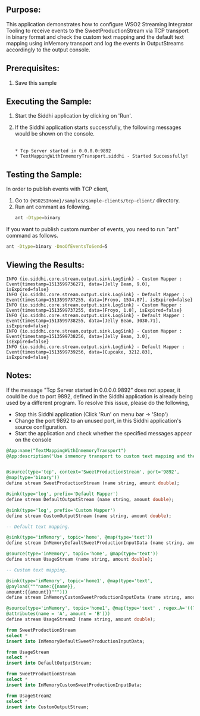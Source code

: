 
## Purpose:
This application demonstrates how to configure WSO2 Streaming Integrator Tooling to receive events to the SweetProductionStream via TCP transport in binary format and check the custom text mapping and the default text mapping using inMemory transport and log the events in OutputStreams accordingly to the  output  console.

## Prerequisites:
1. Save this sample

## Executing the Sample:
1. Start the Siddhi application by clicking on 'Run'.
2. If the Siddhi application starts successfully, the following messages would be shown on the console. <br /><br />

    ```
    * Tcp Server started in 0.0.0.0:9892
    * TextMappingWithInmemoryTransport.siddhi - Started Successfully!
    ```

## Testing the Sample:
In order to publish events with TCP client,
1. Go to `{WSO2SIHome}/samples/sample-clients/tcp-client/` directory.
2. Run ant commant as following.
    ```bash
    ant -Dtype=binary
    ```

If you want to publish custom number of events, you need to run "ant" command as follows.
```bash
ant -Dtype=binary -DnoOfEventsToSend=5
```

## Viewing the Results:
```
INFO {io.siddhi.core.stream.output.sink.LogSink} - Custom Mapper : Event{timestamp=1513599736271, data=[Jelly Bean, 9.0], isExpired=false}
INFO {io.siddhi.core.stream.output.sink.LogSink} - Default Mapper : Event{timestamp=1513599737255, data=[Froyo, 1534.87], isExpired=false}
INFO {io.siddhi.core.stream.output.sink.LogSink} - Custom Mapper : Event{timestamp=1513599737255, data=[Froyo, 1.0], isExpired=false}
INFO {io.siddhi.core.stream.output.sink.LogSink} - Default Mapper : Event{timestamp=1513599738255, data=[Jelly Bean, 3030.71], isExpired=false}
INFO {io.siddhi.core.stream.output.sink.LogSink} - Custom Mapper : Event{timestamp=1513599738256, data=[Jelly Bean, 3.0], isExpired=false}
INFO {io.siddhi.core.stream.output.sink.LogSink} - Default Mapper : Event{timestamp=1513599739256, data=[Cupcake, 3212.83], isExpired=false}
```

## Notes:
If the message "Tcp Server started in 0.0.0.0:9892" does not appear, it could be due to port 9892, defined in the Siddhi application is already being used by a different program. To resolve this issue, please do the following,
* Stop this Siddhi application (Click 'Run' on menu bar -> 'Stop')
* Change the port 9892 to an unused port, in this Siddhi application's source configuration.
* Start the application and check whether the specified messages appear on the console

```sql
@App:name("TextMappingWithInmemoryTransport")
@App:description('Use inmemory transport to custom text mapping and the default text mapping and view the output on the console.')


@source(type='tcp', context='SweetProductionStream', port='9892',
@map(type='binary'))
define stream SweetProductionStream (name string, amount double);

@sink(type='log', prefix='Default Mapper')
define stream DefaultOutputStream (name string, amount double);

@sink(type='log', prefix='Custom Mapper')
define stream CustomOutputStream (name string, amount double);

-- Default text mapping.

@sink(type='inMemory', topic='home', @map(type='text'))
define stream InMemoryDefaultSweetProductionInputData (name string, amount double);

@source(type='inMemory', topic='home', @map(type='text'))
define stream UsageStream (name string, amount double);

-- Custom text mapping.

@sink(type='inMemory', topic='home1', @map(type='text',
@payload("""name:{{name}},
amount:{{amount}}""")))
define stream InMemoryCustomSweetProductionInputData (name string, amount double);

@source(type='inMemory', topic='home1', @map(type='text' , regex.A='((?<=name:)(.*)(?=,))',regex.B='([-0-9]+)',
@attributes(name = 'A', amount = 'B')))
define stream UsageStream2 (name string, amount double);

from SweetProductionStream
select *
insert into InMemoryDefaultSweetProductionInputData;

from UsageStream
select *
insert into DefaultOutputStream;

from SweetProductionStream
select *
insert into InMemoryCustomSweetProductionInputData;

from UsageStream2
select *
insert into CustomOutputStream;
```